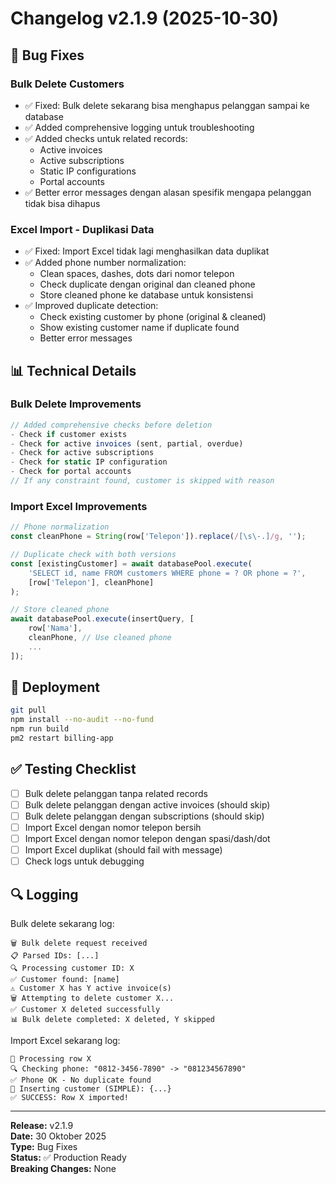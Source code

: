 # Changelog v2.1.9 (2025-10-30)

## 🐛 Bug Fixes

### Bulk Delete Customers
- ✅ Fixed: Bulk delete sekarang bisa menghapus pelanggan sampai ke database
- ✅ Added comprehensive logging untuk troubleshooting
- ✅ Added checks untuk related records:
  - Active invoices
  - Active subscriptions
  - Static IP configurations
  - Portal accounts
- ✅ Better error messages dengan alasan spesifik mengapa pelanggan tidak bisa dihapus

### Excel Import - Duplikasi Data
- ✅ Fixed: Import Excel tidak lagi menghasilkan data duplikat
- ✅ Added phone number normalization:
  - Clean spaces, dashes, dots dari nomor telepon
  - Check duplicate dengan original dan cleaned phone
  - Store cleaned phone ke database untuk konsistensi
- ✅ Improved duplicate detection:
  - Check existing customer by phone (original & cleaned)
  - Show existing customer name if duplicate found
  - Better error messages

## 📊 Technical Details

### Bulk Delete Improvements
```typescript
// Added comprehensive checks before deletion
- Check if customer exists
- Check for active invoices (sent, partial, overdue)
- Check for active subscriptions
- Check for static IP configuration
- Check for portal accounts
// If any constraint found, customer is skipped with reason
```

### Import Excel Improvements
```typescript
// Phone normalization
const cleanPhone = String(row['Telepon']).replace(/[\s\-.]/g, '');

// Duplicate check with both versions
const [existingCustomer] = await databasePool.execute(
    'SELECT id, name FROM customers WHERE phone = ? OR phone = ?',
    [row['Telepon'], cleanPhone]
);

// Store cleaned phone
await databasePool.execute(insertQuery, [
    row['Nama'],
    cleanPhone, // Use cleaned phone
    ...
]);
```

## 🚀 Deployment

```bash
git pull
npm install --no-audit --no-fund
npm run build
pm2 restart billing-app
```

## ✅ Testing Checklist

- [ ] Bulk delete pelanggan tanpa related records
- [ ] Bulk delete pelanggan dengan active invoices (should skip)
- [ ] Bulk delete pelanggan dengan subscriptions (should skip)
- [ ] Import Excel dengan nomor telepon bersih
- [ ] Import Excel dengan nomor telepon dengan spasi/dash/dot
- [ ] Import Excel duplikat (should fail with message)
- [ ] Check logs untuk debugging

## 🔍 Logging

Bulk delete sekarang log:
```
🗑️ Bulk delete request received
📋 Parsed IDs: [...]
🔍 Processing customer ID: X
✅ Customer found: [name]
⚠️ Customer X has Y active invoice(s)
🗑️ Attempting to delete customer X...
✅ Customer X deleted successfully
📊 Bulk delete completed: X deleted, Y skipped
```

Import Excel sekarang log:
```
📝 Processing row X
🔍 Checking phone: "0812-3456-7890" -> "081234567890"
✅ Phone OK - No duplicate found
💾 Inserting customer (SIMPLE): {...}
✅ SUCCESS: Row X imported!
```

---

**Release:** v2.1.9  
**Date:** 30 Oktober 2025  
**Type:** Bug Fixes  
**Status:** ✅ Production Ready  
**Breaking Changes:** None

